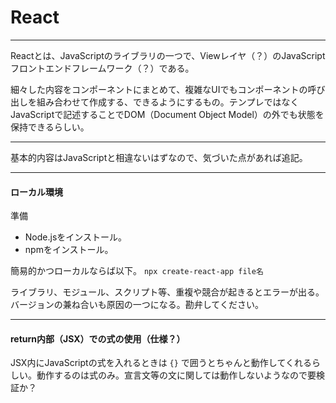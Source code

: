# React

---

Reactとは、JavaScriptのライブラリの一つで、Viewレイヤ（？）のJavaScriptフロントエンドフレームワーク（？）である。

細々した内容をコンポーネントにまとめて、複雑なUIでもコンポーネントの呼び出しを組み合わせて作成する、できるようにするもの。テンプレではなくJavaScriptで記述することでDOM（Document Object Model）の外でも状態を保持できるらしい。

---

基本的内容はJavaScriptと相違ないはずなので、気づいた点があれば追記。

---

#### ローカル環境

準備
- Node.jsをインストール。
- npmをインストール。

簡易的かつローカルならば以下。
`npx create-react-app file名`

ライブラリ、モジュール、スクリプト等、重複や競合が起きるとエラーが出る。バージョンの兼ね合いも原因の一つになる。勘弁してください。

---

#### return内部（JSX）での式の使用（仕様？）

JSX内にJavaScriptの式を入れるときは `{}` で囲うとちゃんと動作してくれるらしい。動作するのは式のみ。宣言文等の文に関しては動作しないようなので要検証か？